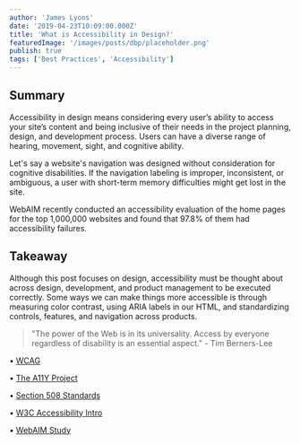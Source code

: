 ```yaml
---
author: 'James Lyons'
date: '2019-04-23T10:09:00.000Z'
title: 'What is Accessibility in Design?'
featuredImage: '/images/posts/dbp/placeholder.png'
publish: true
tags: ['Best Practices', 'Accessibility']
---
```


## Summary

Accessibility in design means considering every user’s ability to access your site’s content and being inclusive of their needs in the project planning, design, and development process. Users can have a diverse range of hearing, movement, sight, and cognitive ability.

Let's say a website's navigation was designed without consideration for cognitive disabilities. If the navigation labeling is improper, inconsistent, or ambiguous, a user with short-term memory difficulties might get lost in the site.

WebAIM recently conducted an accessibility evaluation of the home pages for the top 1,000,000 websites and found that 97.8% of them had accessibility failures.

## Takeaway

Although this post focuses on design, accessibility must be thought about across design, development, and product management to be executed correctly. Some ways we can make things more accessible is through measuring color contrast, using ARIA labels in our HTML, and standardizing controls, features, and navigation across products.

> "The power of the Web is in its universality. Access by everyone regardless of disability is an essential aspect." - Tim Berners-Lee

• [WCAG](https://www.w3.org/TR/WCAG/)

• [The A11Y Project](https://a11yproject.com/)

• [Section 508 Standards](https://www.access-board.gov/guidelines-and-standards/communications-and-it/about-the-section-508-standards)

• [W3C Accessibility Intro](https://www.w3.org/WAI/fundamentals/accessibility-intro/)

• [WebAIM Study](https://webaim.org/projects/million/)

